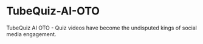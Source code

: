 # TubeQuiz-AI-OTO
TubeQuiz AI OTO - Quiz videos have become the undisputed kings of social media engagement.
